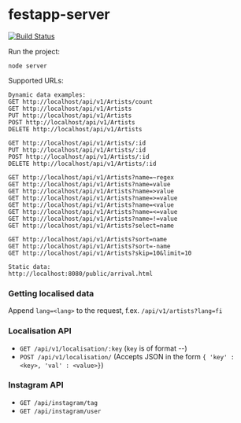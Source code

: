 festapp-server
==============

[![Build Status](https://travis-ci.org/futurice/festapp-server.svg?branch=travis)](https://travis-ci.org/futurice/festapp-server)

Run the project:

`node server`

Supported URLs:

```
Dynamic data examples:
GET http://localhost/api/v1/Artists/count
GET http://localhost/api/v1/Artists
PUT http://localhost/api/v1/Artists
POST http://localhost/api/v1/Artists
DELETE http://localhost/api/v1/Artists
 
GET http://localhost/api/v1/Artists/:id
PUT http://localhost/api/v1/Artists/:id
POST http://localhost/api/v1/Artists/:id
DELETE http://localhost/api/v1/Artists/:id
 
GET http://localhost/api/v1/Artists?name=~regex
GET http://localhost/api/v1/Artists?name=value
GET http://localhost/api/v1/Artists?name=>value
GET http://localhost/api/v1/Artists?name=>=value
GET http://localhost/api/v1/Artists?name=<value
GET http://localhost/api/v1/Artists?name=<=value
GET http://localhost/api/v1/Artists?name=!=value
GET http://localhost/api/v1/Artists?select=name
 
GET http://localhost/api/v1/Artists?sort=name
GET http://localhost/api/v1/Artists?sort=-name
GET http://localhost/api/v1/Artists?skip=10&limit=10

Static data:
http://localhost:8080/public/arrival.html
```

### Getting localised data

Append `lang=<lang>` to the request, f.ex. `/api/v1/artists?lang=fi`

### Localisation API
* `GET /api/v1/localisation/:key` (`key` is of format <fieldname>-<value>-<lang>)
* `POST /api/v1/localisation/` (Accepts JSON in the form `{ 'key' : <key>, 'val' : <value>}`)

### Instagram API
* `GET /api/instagram/tag`
* `GET /api/instagram/user`
